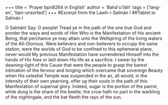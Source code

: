 +++
title = 'Prayer bpn8264 in English'
author = 'Bahá'u'lláh'
tags = ['lang-en', 'bpn-unsorted']
+++
#Excerpt from the Lawh-i-Salmán I
##Tablet to Salmán I

O Salmán! Say: O people! Tread ye in the path of the one true God and ponder the ways and words of Him Who is the Manifestation of His ancient Being, that perchance ye may attain unto the Wellspring of the living waters of the All-Glorious. Were believers and non-believers to occupy the same station, were the worlds of God to be confined to this ephemeral plane, never would My previous Manifestation have surrendered Himself into the hands of His foes or laid down His life as a sacrifice. I swear by the dawning-light of this Cause that were the people to grasp the barest intimation of the fervour and longing which overcame that sovereign Beauty when His celestial Temple was suspended in the air, all would, in the intensity of their own yearning, offer up their souls in the path of this Manifestation of supernal glory. Indeed, sugar is the portion of the parrot, while dung is the share of the beetle; the crow hath no part in the warbling of the nightingale, and the bat fleeth the rays of the sun.
